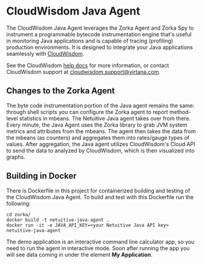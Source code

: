 
CloudWisdom Java Agent
=======================

The CloudWisdom Java Agent leverages the Zorka Agent and Zorka Spy to instrument a programmable bytecode instrumentation engine that's useful in monitoring Java applications and is capable of tracing (profiling) production environments. It is designed to integrate your Java applications seamlessly with [CloudWisdom](https://www.virtana.com/products/cloudwisdom/).

See the CloudWisdom [help docs](https://docs.virtana.com/en/java-agent.html) for more information, or contact CloudWisdom support at [cloudwisdom.support@virtana.com](mailto:cloudwisdom.support@virtana.com).

Changes to the Zorka Agent
---------------------------
The byte code instrumentation portion of the Java agent remains the same: through shell scripts you can configure the Zorka agent to report method-level statistics in mbeans. The Netuitive Java agent takes over from there. Every minute, the Java Agent uses the Zorka library to grab JVM system metrics and attributes from the mbeans. The agent then takes the data from the mbeans (as counters) and aggregates them into rates/gauge types of values. After aggregation, the Java agent utilizes CloudWisdom's Cloud API to send the data to analyzed by CloudWisdom, which is then visualized into graphs.

## Building in Docker
There is Dockerfile in this project for containerized building and testing of the CloudWisdom Java Agent. To build and test with this Dockerfile run the following:
```
cd zorka/
docker build -t netuitive-java-agent .
docker run -it -e JAVA_API_KEY=<your Netuitive Java API key> netuitive-java-agent
```

The demo application is an interactive command line calculator app, so you need to run the agent in interactive mode. Soon after running the app you will see data coming in under the element **My Application**.
